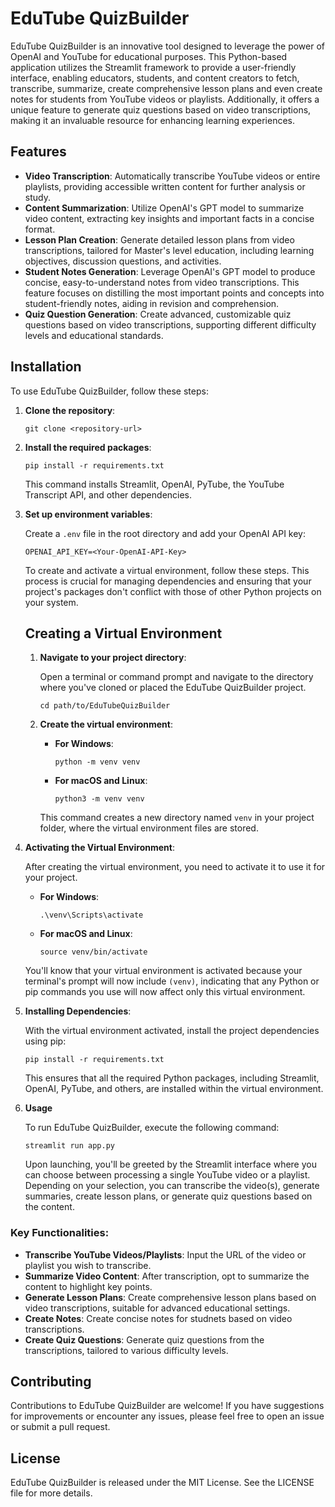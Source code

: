 # EduTube QuizBuilder

EduTube QuizBuilder is an innovative tool designed to leverage the power of OpenAI and YouTube for educational purposes. This Python-based application utilizes the Streamlit framework to provide a user-friendly interface, enabling educators, students, and content creators to fetch, transcribe, summarize, create comprehensive lesson plans and even create notes for students from YouTube videos or playlists. Additionally, it offers a unique feature to generate quiz questions based on video transcriptions, making it an invaluable resource for enhancing learning experiences.

## Features

- **Video Transcription**: Automatically transcribe YouTube videos or entire playlists, providing accessible written content for further analysis or study.
- **Content Summarization**: Utilize OpenAI's GPT model to summarize video content, extracting key insights and important facts in a concise format.
- **Lesson Plan Creation**: Generate detailed lesson plans from video transcriptions, tailored for Master's level education, including learning objectives, discussion questions, and activities.
- **Student Notes Generation**: Leverage OpenAI's GPT model to produce concise, easy-to-understand notes from video transcriptions. This feature focuses on distilling the most important points and concepts into student-friendly notes, aiding in revision and comprehension.
- **Quiz Question Generation**: Create advanced, customizable quiz questions based on video transcriptions, supporting different difficulty levels and educational standards.

## Installation

To use EduTube QuizBuilder, follow these steps:

1. **Clone the repository**:

   ```
   git clone <repository-url>
   ```

2. **Install the required packages**:

   ```
   pip install -r requirements.txt
   ```

   This command installs Streamlit, OpenAI, PyTube, the YouTube Transcript API, and other dependencies.

3. **Set up environment variables**:

   Create a `.env` file in the root directory and add your OpenAI API key:

   ```
   OPENAI_API_KEY=<Your-OpenAI-API-Key>
   ```

   To create and activate a virtual environment, follow these steps. This process is crucial for managing dependencies and ensuring that your project's packages don't conflict with those of other Python projects on your system.
   
   ## Creating a Virtual Environment
   
   1. **Navigate to your project directory**:
   
      Open a terminal or command prompt and navigate to the directory where you've cloned or placed the EduTube QuizBuilder project.
   
      ```
      cd path/to/EduTubeQuizBuilder
      ```
   
   2. **Create the virtual environment**:
   
      - **For Windows**:
   
        ```
        python -m venv venv
        ```
   
      - **For macOS and Linux**:
   
        ```
        python3 -m venv venv
        ```
   
      This command creates a new directory named `venv` in your project folder, where the virtual environment files are stored.

4. **Activating the Virtual Environment**:

     After creating the virtual environment, you need to activate it to use it for your project.
   
   - **For Windows**:
   
     ```
     .\venv\Scripts\activate
     ```
   
   - **For macOS and Linux**:
   
     ```
     source venv/bin/activate
     ```
   
   You'll know that your virtual environment is activated because your terminal's prompt will now include `(venv)`, indicating that any Python or pip commands you use will now affect only this virtual environment.

5. **Installing Dependencies**:

   With the virtual environment activated, install the project dependencies using pip:
   
   ```
   pip install -r requirements.txt
   ```
   
   This ensures that all the required Python packages, including Streamlit, OpenAI, PyTube, and others, are installed within the virtual environment.

6. **Usage**

   To run EduTube QuizBuilder, execute the following command:
   
   ```
   streamlit run app.py
   ```
   
   Upon launching, you'll be greeted by the Streamlit interface where you can choose between processing a single YouTube video or a playlist. Depending on your selection, you can transcribe the video(s), generate summaries, create lesson plans, or generate quiz questions based on the content.

### Key Functionalities:

- **Transcribe YouTube Videos/Playlists**: Input the URL of the video or playlist you wish to transcribe.
- **Summarize Video Content**: After transcription, opt to summarize the content to highlight key points.
- **Generate Lesson Plans**: Create comprehensive lesson plans based on video transcriptions, suitable for advanced educational settings.
- **Create Notes**: Create concise notes for studnets based on video transcriptions.
- **Create Quiz Questions**: Generate quiz questions from the transcriptions, tailored to various difficulty levels.

## Contributing

Contributions to EduTube QuizBuilder are welcome! If you have suggestions for improvements or encounter any issues, please feel free to open an issue or submit a pull request.

## License

EduTube QuizBuilder is released under the MIT License. See the LICENSE file for more details.
